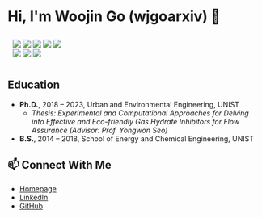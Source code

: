 # Hi, I'm Woojin Go (wjgoarxiv) 👋

<!-- Tags for buttons -->
<p style="color: #e3e3e3; padding: 10px;">
    <a href="https://woojingo.notion.site" style="text-decoration: none; color: #e3e3e3;">
        <img src="https://img.shields.io/badge/Homepage-woojingo.notion.site-e3e3e3?style=square&logoColor=black">
    </a>  
    <a href="https://www.linkedin.com/in/woojingo/" style="text-decoration: none; color: #e3e3e3;">
        <img src="https://img.shields.io/badge/-Linkedin-e3e3e3?style=square&logo=linkedin&logoColor=424242">
    </a>
    <a href="mailto:woo_go@yahoo.com" style="text-decoration: none; color: #e3e3e3;">
        <img src="https://img.shields.io/badge/Email-e3e3e3?style=square&logo=yahoo&logoColor=424242">
    </a>                                                                                      
    <a href="https://scholar.google.com/citations?user=V95iNggAAAAJ&hl=ko" target="_blank" style="text-decoration: none; color: #e3e3e3;">
        <img src="https://img.shields.io/badge/Scholar-e3e3e3?style=square&logo=GoogleScholar&logoColor=424242">
    </a>
    <a href="https://pypi.org/user/wjgo/" style="text-decoration: none; color: #e3e3e3;">
        <img src="https://img.shields.io/badge/PyPi-wjgo-e3e3e3?style=square&logo=pypi&logoColor=white">
    </a>
    <br/>
    <a href="https://github.com/wjgoarxiv/" style="text-decoration: none; color: #e3e3e3;">
        <img src="https://img.shields.io/badge/Github-wjgoarxiv-e3e3e3?style=square&logo=github&logoColor=white">
    </a>
    <a href="https://www.buymeacoffee.com/woojingo/" style="text-decoration: none; color: #e3e3e3;">
        <img src="https://img.shields.io/badge/BuyMeACoffee-woojingo-e3e3e3?style=square&logo=buymeacoffee&logoColor=white">
    </a>
    <a href="https://www.researchgate.net/profile/Woojin-Go" style="text-decoration: none; color: #e3e3e3;">
        <img src="https://img.shields.io/badge/ResearchGate-woojingo-e3e3e3?style=square&logo=researchgate&logoColor=white">
    </a>
    <br/>
</p>

## Education
- **Ph.D.**, 2018 – 2023, Urban and Environmental Engineering, UNIST
    - *Thesis: Experimental and Computational Approaches for Delving into Effective and Eco-friendly Gas Hydrate Inhibitors for Flow Assurance
    (Advisor: Prof. Yongwon Seo)*
- **B.S.**, 2014 – 2018, School of Energy and Chemical Engineering, UNIST

## 📫 Connect With Me
- [Homepage](https://woojingo.site/)
- [LinkedIn](https://www.linkedin.com/in/woojingo/)
- [GitHub](https://github.com/wjgoarxiv)
